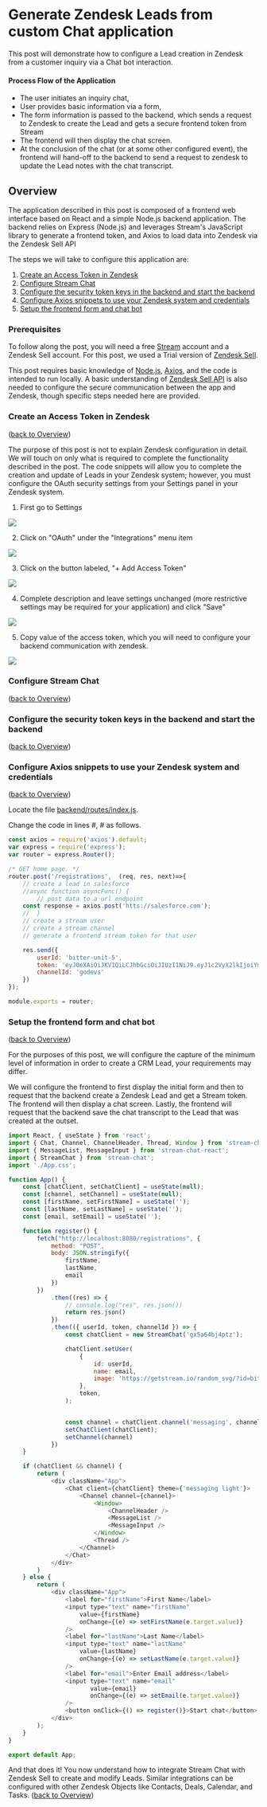 # Generate Zendesk Leads from custom Chat application
This post will demonstrate how to configure a Lead creation in Zendesk from a customer inquiry via a Chat bot interaction.

#### Process Flow of the Application
* The user initiates an inquiry chat,
* User provides basic information via a form,
* The form information is passed to the 
backend, which sends a request to Zendesk to create the Lead and gets a secure frontend token from Stream
* The frontend will then display the chat screen.
* At the conclusion of the chat (or at some other configured event), the frontend will hand-off to the backend to send a request to zendesk to update the Lead notes with the chat transcript.
## Overview
The application described in this post is composed of a frontend web interface based on React and a simple Node.js backend application. The backend relies on Express (Node.js) and leverages Stream's JavaScript library to generate a frontend token, and Axios to load data into Zendesk via the Zendesk Sell API

The steps we will take to configure this application are:
1. [Create an Access Token in Zendesk](#create-an-access-token-in-zendesk)
2. [Configure Stream Chat](#configure-stream-chat)
3. [Configure the security token keys in the backend and start the backend](#configure-the-security-token-keys-in-the-backend-and-start-the-backend)
4. [Configure Axios snippets to use your Zendesk system and credentials](#configure-axios-snippets-to-use-your-zendesk-system-and-credentials)
4. [Setup the frontend form and chat bot](#setup-the-frontend-form-and-chat-bot)

### Prerequisites

To follow along the post, you will need a free [Stream](https://getstream.io/get_started/?signup=#flat_feed) account and a Zendesk Sell account. For this post, we used a Trial version of [Zendesk Sell](https://www.zendesk.com/register/?ref=218b).

This post requires basic knowledge of [Node.js](https://nodejs.org/en/ "node website"), [Axios](https://github.com/axios/axios "Axois documentation on Github"), and the code is intended to run locally. A basic understanding of [Zendesk Sell API](https://developer.zendesk.com/rest_api/docs/sell-api/apis) is also needed to configure the secure communication between the app and Zendesk, though specific steps needed here are provided.

### Create an Access Token in Zendesk
([back to Overview](#overview))

The purpose of this post is not to explain Zendesk configuration in detail. We will touch on only what is required to complete the functionality described in the post. The code snippets will allow you to complete the creation and update of Leads in your Zendesk system; however, you must configure the OAuth security settings from your Settings panel in your Zendesk system.

1. First go to Settings

![](images/zendesk-setting-panel.png)

2. Click on "OAuth" under the "Integrations" menu item

![](images/zendesk-OAuth-settings.png)

3. Click on the button labeled, "+ Add Access Token"

![](images/zendesk-create-OAuth.png)

4. Complete description and leave settings unchanged (more restrictive settings may be required for your application) and click "Save"

![](images/zendesk-add-access-token.png)

5. Copy value of the access token, which you will need to configure your backend communication with zendesk.

![](images/zendesk-access-token-example.png)

### Configure Stream Chat
([back to Overview](#overview))

### Configure the security token keys in the backend and start the backend
([back to Overview](#overview))

### Configure Axios snippets to use your Zendesk system and credentials
([back to Overview](#overview))

Locate the file [backend/routes/index.js](backend/routes/index.js).

Change the code in lines #, # as follows.

```javascript
const axios = require('axios').default;
var express = require('express');
var router = express.Router();

/* GET home page. */
router.post('/registrations',  (req, res, next)=>{
    // create a lead in salesforce
    //async function asyncFunc() {
        // post data to a url endpoint
    const response = axios.post('htts://salesforce.com');
    //  }
    // create a stream user
    // create a stream channel
    // generate a frontend stream token for that user

    res.send({
        userId: 'bitter-unit-5',
        token: 'eyJ0eXAiOiJKV1QiLCJhbGciOiJIUzI1NiJ9.eyJ1c2VyX2lkIjoiYml0dGVyLXVuaXQtNSJ9.Y8LXEx6Fcfc7XTbQzBYNE7yv3EWs6vyMWTBtxt4rC-c',
        channelId: 'godevs'
    })
});

module.exports = router;

```

### Setup the frontend form and chat bot
([back to Overview](#overview))

For the purposes of this post, we will configure the capture of the minimum level of information in order to create a CRM Lead, your requirements may differ.

We will configure the frontend to first display the initial form and then to request that the backend create a Zendesk Lead and get a Stream token. The frontend will then display a chat screen. Lastly, the frontend will request that the backend save the chat transcript to the Lead that was created at the outset.

```javascript
import React, { useState } from 'react';
import { Chat, Channel, ChannelHeader, Thread, Window } from 'stream-chat-react';
import { MessageList, MessageInput } from 'stream-chat-react';
import { StreamChat } from 'stream-chat';
import './App.css';

function App() {
    const [chatClient, setChatClient] = useState(null);
    const [channel, setChannel] = useState(null);
    const [firstName, setFirstName] = useState('');
    const [lastName, setLastName] = useState('');
    const [email, setEmail] = useState('');

    function register() {
        fetch("http://localhost:8080/registrations", {
            method: "POST",
            body: JSON.stringify({
                firstName,
                lastName,
                email
            })
        })
            .then((res) => {
                // console.log("res", res.json())
                return res.json()
            })
            .then(({ userId, token, channelId }) => {
                const chatClient = new StreamChat('gx5a64bj4ptz');

                chatClient.setUser(
                    {
                        id: userId,
                        name: email,
                        image: 'https://getstream.io/random_svg/?id=bitter-unit-5&name=Bitter+unit'
                    },
                    token,
                );


                const channel = chatClient.channel('messaging', channelId);
                setChatClient(chatClient);
                setChannel(channel)
            })
    }

    if (chatClient && channel) {
        return (
            <div className="App">
                <Chat client={chatClient} theme={'messaging light'}>
                    <Channel channel={channel}>
                        <Window>
                            <ChannelHeader />
                            <MessageList />
                            <MessageInput />
                        </Window>
                        <Thread />
                    </Channel>
                </Chat>
            </div>
        )
    } else {
        return (
            <div className="App">
                <label for="firstName">First Name</label>
                <input type="text" name="firstName"
                    value={firstName}
                    onChange={(e) => setFirstName(e.target.value)}
                />
                <label for="lastName">Last Name</label>
                <input type="text" name="lastName"
                    value={lastName}
                    onChange={(e) => setLastName(e.target.value)}
                />
                <label for="email">Enter Email address</label>
                <input type="text" name="email"
                       value={email}
                       onChange={(e) => setEmail(e.target.value)}
                />
                <button onClick={() => register()}>Start chat</button>
            </div>
        );
    }
}

export default App;

```

And that does it! You now understand how to integrate Stream Chat with Zendesk Sell to create and modify Leads. Similar integrations can be configured with other Zendesk Objects like Contacts, Deals, Calendar, and Tasks.
([back to Overview](#overview))